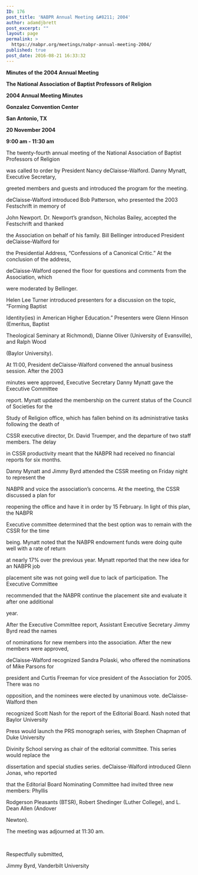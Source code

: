 ```yaml
---
ID: 176
post_title: 'NABPR Annual Meeting &#8211; 2004'
author: adamdjbrett
post_excerpt: ""
layout: page
permalink: >
  https://nabpr.org/meetings/nabpr-annual-meeting-2004/
published: true
post_date: 2016-08-21 16:33:32
---
```

<b>Minutes of the 2004 Annual Meeting</b>

<b>The National Association of Baptist Professors of Religion </b>

<b>2004 Annual Meeting Minutes </b>

<b>Gonzalez Convention Center  </b>

<b>San Antonio, TX  </b>

<b>20 November 2004  </b>

<b>9:00 am - 11:30 am</b>

The twenty-fourth annual meeting of the National Association of Baptist Professors of Religion

was called to order by President Nancy deClaisse-Walford. Danny Mynatt, Executive Secretary,

greeted members and guests and introduced the program for the meeting.

deClaisse-Walford introduced Bob Patterson, who presented the 2003 Festschrift in memory of

John Newport. Dr. Newport’s grandson, Nicholas Bailey, accepted the Festschrift and thanked

the Association on behalf of his family. Bill Bellinger introduced President deClaisse-Walford for

the Presidential Address, “Confessions of a Canonical Critic.” At the conclusion of the address,

deClaisse-Walford opened the floor for questions and comments from the Association, which

were moderated by Bellinger.

Helen Lee Turner introduced presenters for a discussion on the topic, “Forming Baptist

Identity(ies) in American Higher Education.” Presenters were Glenn Hinson (Emeritus, Baptist

Theological Seminary at Richmond), Dianne Oliver (University of Evansville), and Ralph Wood

(Baylor University).

At 11:00, President deClaisse-Walford convened the annual business session. After the 2003

minutes were approved, Executive Secretary Danny Mynatt gave the Executive Committee

report. Mynatt updated the membership on the current status of the Council of Societies for the

Study of Religion office, which has fallen behind on its administrative tasks following the death of

CSSR executive director, Dr. David Truemper, and the departure of two staff members. The delay

in CSSR productivity meant that the NABPR had received no financial reports for six months.

Danny Mynatt and Jimmy Byrd attended the CSSR meeting on Friday night to represent the

NABPR and voice the association’s concerns. At the meeting, the CSSR discussed a plan for

reopening the office and have it in order by 15 February. In light of this plan, the NABPR

Executive committee determined that the best option was to remain with the CSSR for the time

being. Mynatt noted that the NABPR endowment funds were doing quite well with a rate of return

at nearly 17% over the previous year. Mynatt reported that the new idea for an NABPR job

placement site was not going well due to lack of participation. The Executive Committee

recommended that the NABPR continue the placement site and evaluate it after one additional

year.

After the Executive Committee report, Assistant Executive Secretary Jimmy Byrd read the names

of nominations for new members into the association. After the new members were approved,

deClaisse-Walford recognized Sandra Polaski, who offered the nominations of Mike Parsons for

president and Curtis Freeman for vice president of the Association for 2005. There was no

opposition, and the nominees were elected by unanimous vote. deClaisse-Walford then

recognized Scott Nash for the report of the Editorial Board. Nash noted that Baylor University

Press would launch the PRS monograph series, with Stephen Chapman of Duke University

Divinity School serving as chair of the editorial committee. This series would replace the

dissertation and special studies series. deClaisse-Walford introduced Glenn Jonas, who reported

that the Editorial Board Nominating Committee had invited three new members: Phyllis

Rodgerson Pleasants (BTSR), Robert Shedinger (Luther College), and L. Dean Allen (Andover

Newton).

The meeting was adjourned at 11:30 am.

&nbsp;

Respectfully submitted,

Jimmy Byrd, Vanderbilt University